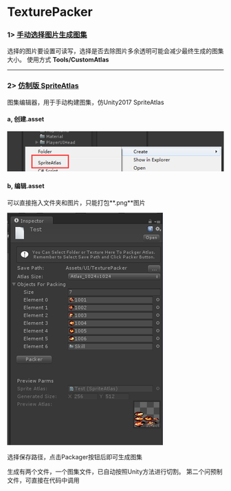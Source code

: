 
# TexturePacker


### 1> [手动选择图片生成图集](./TexturePacker2/CombineSprites.cs)
选择的图片要设置可读写，选择是否去除图片多余透明可能会减少最终生成的图集大小。
使用方式 **Tools/CustomAtlas**


---
### 2> [仿制版 SpriteAtlas](./TexturePacker/)

图集编辑器，用于手动构建图集，仿Unity2017 SpriteAtlas


#### a, 创建.asset
![](https://github.com/garsonlab/TexturePacker/raw/master/Create.png)


#### b, 编辑.asset
可以直接拖入文件夹和图片，只能打包**.png**图片

![](https://github.com/garsonlab/TexturePacker/raw/master/Inspector.png)

选择保存路径，点击Packager按钮后即可生成图集

生成有两个文件，一个图集文件，已自动按照Unity方法进行切割。
第二个问预制文件，可直接在代码中调用